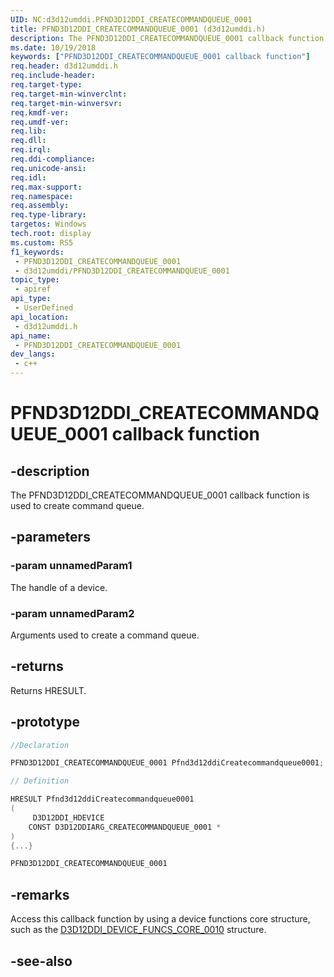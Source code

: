 ```yaml
---
UID: NC:d3d12umddi.PFND3D12DDI_CREATECOMMANDQUEUE_0001
title: PFND3D12DDI_CREATECOMMANDQUEUE_0001 (d3d12umddi.h)
description: The PFND3D12DDI_CREATECOMMANDQUEUE_0001 callback function is used to create command queue.
ms.date: 10/19/2018
keywords: ["PFND3D12DDI_CREATECOMMANDQUEUE_0001 callback function"]
req.header: d3d12umddi.h
req.include-header: 
req.target-type: 
req.target-min-winverclnt: 
req.target-min-winversvr: 
req.kmdf-ver: 
req.umdf-ver: 
req.lib: 
req.dll: 
req.irql: 
req.ddi-compliance: 
req.unicode-ansi: 
req.idl: 
req.max-support: 
req.namespace: 
req.assembly: 
req.type-library: 
targetos: Windows
tech.root: display
ms.custom: RS5
f1_keywords:
 - PFND3D12DDI_CREATECOMMANDQUEUE_0001
 - d3d12umddi/PFND3D12DDI_CREATECOMMANDQUEUE_0001
topic_type:
 - apiref
api_type:
 - UserDefined
api_location:
 - d3d12umddi.h
api_name:
 - PFND3D12DDI_CREATECOMMANDQUEUE_0001
dev_langs:
 - c++
---
```


# PFND3D12DDI_CREATECOMMANDQUEUE_0001 callback function


## -description

The PFND3D12DDI_CREATECOMMANDQUEUE_0001 callback function is used to create command queue.

## -parameters

### -param unnamedParam1

The handle of a device.

### -param unnamedParam2

Arguments used to create a command queue.

## -returns

Returns HRESULT.

## -prototype

```cpp
//Declaration

PFND3D12DDI_CREATECOMMANDQUEUE_0001 Pfnd3d12ddiCreatecommandqueue0001; 

// Definition

HRESULT Pfnd3d12ddiCreatecommandqueue0001 
(
	 D3D12DDI_HDEVICE
	CONST D3D12DDIARG_CREATECOMMANDQUEUE_0001 *
)
{...}

PFND3D12DDI_CREATECOMMANDQUEUE_0001 


```

## -remarks

Access this callback function by using a device functions core structure, such as the [D3D12DDI_DEVICE_FUNCS_CORE_0010](ns-d3d12umddi-d3d12ddi_device_funcs_core_0010.md) structure.

## -see-also

